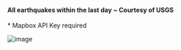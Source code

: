 <h4>All earthquakes within the last day ~ Courtesy of USGS</h4>
 * Mapbox API Key required
  

![image](https://user-images.githubusercontent.com/73491575/116817278-805a1080-ab33-11eb-94e0-8fd240ad294d.png)
